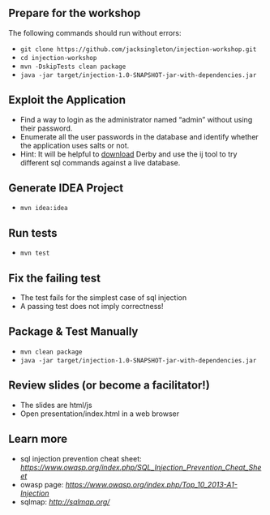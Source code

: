 ## Prepare for the workshop

The following commands should run without errors:

* `git clone https://github.com/jacksingleton/injection-workshop.git`
* `cd injection-workshop`
* `mvn -DskipTests clean package`
* `java -jar target/injection-1.0-SNAPSHOT-jar-with-dependencies.jar`

## Exploit the Application

* Find a way to login as the administrator named “admin” without using their password.
* Enumerate all the user passwords in the database and identify whether the
  application uses salts or not.
* Hint: It will be helpful to
  [download](https://db.apache.org/derby/derby_downloads.html) Derby and use
  the ij tool to try different sql commands against a live database.

## Generate IDEA Project
* ```mvn idea:idea```

## Run tests
* ```mvn test```

## Fix the failing test
* The test fails for the simplest case of sql injection
* A passing test does not imply correctness!

## Package & Test Manually
* ```mvn clean package```
* ```java -jar target/injection-1.0-SNAPSHOT-jar-with-dependencies.jar```

## Review slides (or become a facilitator!)
* The slides are html/js
* Open presentation/index.html in a web browser

## Learn more

- sql injection prevention cheat sheet:
  *https://www.owasp.org/index.php/SQL_Injection_Prevention_Cheat_Sheet*
- owasp page: *https://www.owasp.org/index.php/Top_10_2013-A1-Injection*
- sqlmap: *http://sqlmap.org/*
